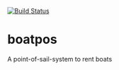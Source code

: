[![Build Status](https://travis-ci.org/andi-git/boatpos.svg?branch=master)](https://travis-ci.org/andi-git/boatpos)

# boatpos
A point-of-sail-system to rent boats
